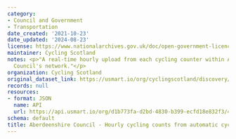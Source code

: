 ```yaml
---
category:
- Council and Government
- Transportation
date_created: '2021-10-23'
date_updated: '2024-08-23'
license: https://www.nationalarchives.gov.uk/doc/open-government-licence/version/3/
maintainer: Cycling Scotland
notes: <p>"A real-time hourly upload from each cycling counter within Aberdeenshire
  Council's network."</p>
organization: Cycling Scotland
original_dataset_link: https://usmart.io/org/cyclingscotland/discovery/discovery-view-detail/be55e07e-234e-4506-b478-b614097c355e
records: null
resources:
- format: JSON
  name: API
  url: https://api.usmart.io/org/d1b773fa-d2bd-4830-b399-ecfd18e832f3/4373c5be-42a7-4dd3-8062-9f8b16a4d3f1/1/urql
schema: default
title: Aberdeenshire Council - Hourly cycling counts from automatic cycling counters
---
```


